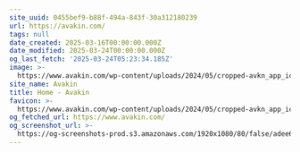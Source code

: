 ```yaml
---
site_uuid: 0455bef9-b88f-494a-843f-30a312180239
url: https://avakin.com/
tags: null
date_created: 2025-03-16T00:00:00.000Z
date_modified: 2025-03-24T00:00:00.000Z
og_last_fetch: '2025-03-24T05:23:34.185Z'
image: >-
  https://www.avakin.com/wp-content/uploads/2024/05/cropped-avkn_app_icon_new-180x180.jpg
site_name: Avakin
title: Home - Avakin
favicon: >-
  https://www.avakin.com/wp-content/uploads/2024/05/cropped-avkn_app_icon_new-192x192.jpg
og_fetched_url: https://www.avakin.com/
og_screenshot_url: >-
  https://og-screenshots-prod.s3.amazonaws.com/1920x1080/80/false/adee690ca8dd36ea8bfe75ff494e1260141e44187698f1926a81005d5fa313a0.jpeg
---
```


